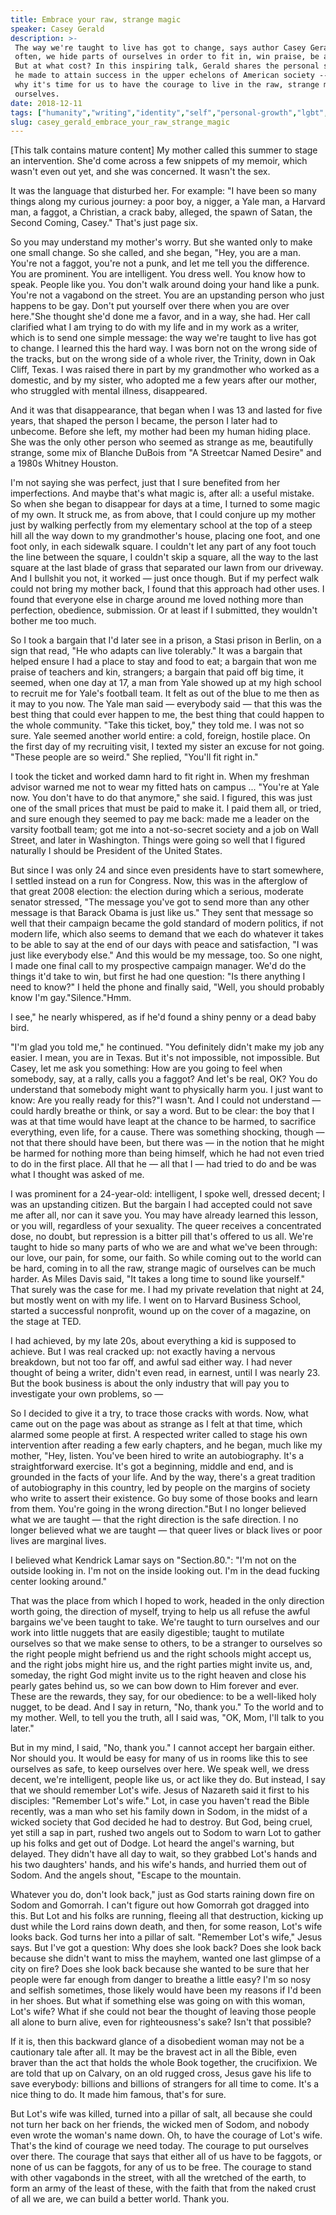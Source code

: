 ```yaml
---
title: Embrace your raw, strange magic
speaker: Casey Gerald
description: >-
 The way we're taught to live has got to change, says author Casey Gerald. Too
 often, we hide parts of ourselves in order to fit in, win praise, be accepted.
 But at what cost? In this inspiring talk, Gerald shares the personal sacrifices
 he made to attain success in the upper echelons of American society -- and shows
 why it's time for us to have the courage to live in the raw, strange magic of
 ourselves.
date: 2018-12-11
tags: ["humanity","writing","identity","self","personal-growth","lgbt","race","social-change","society"]
slug: casey_gerald_embrace_your_raw_strange_magic
---
```


[This talk contains mature content] My mother called this summer to stage an intervention.
She'd come across a few snippets of my memoir, which wasn't even out yet, and she was
concerned. It wasn't the sex.

It was the language that disturbed her. For example: "I have been so many things along my
curious journey: a poor boy, a nigger, a Yale man, a Harvard man, a faggot, a Christian, a
crack baby, alleged, the spawn of Satan, the Second Coming, Casey." That's just page
six.

So you may understand my mother's worry. But she wanted only to make one small change. So
she called, and she began, "Hey, you are a man. You're not a faggot, you're not a punk,
and let me tell you the difference. You are prominent. You are intelligent. You dress
well. You know how to speak. People like you. You don't walk around doing your hand like a
punk. You're not a vagabond on the street. You are an upstanding person who just happens
to be gay. Don't put yourself over there when you are over here."She thought she'd done me
a favor, and in a way, she had. Her call clarified what I am trying to do with my life and
in my work as a writer, which is to send one simple message: the way we're taught to live
has got to change. I learned this the hard way. I was born not on the wrong side of the
tracks, but on the wrong side of a whole river, the Trinity, down in Oak Cliff, Texas. I
was raised there in part by my grandmother who worked as a domestic, and by my sister, who
adopted me a few years after our mother, who struggled with mental illness,
disappeared.

And it was that disappearance, that began when I was 13 and lasted for five years, that
shaped the person I became, the person I later had to unbecome. Before she left, my mother
had been my human hiding place. She was the only other person who seemed as strange as me,
beautifully strange, some mix of Blanche DuBois from "A Streetcar Named Desire" and a
1980s Whitney Houston.

I'm not saying she was perfect, just that I sure benefited from her imperfections. And
maybe that's what magic is, after all: a useful mistake. So when she began to disappear
for days at a time, I turned to some magic of my own. It struck me, as from above, that I
could conjure up my mother just by walking perfectly from my elementary school at the top
of a steep hill all the way down to my grandmother's house, placing one foot, and one foot
only, in each sidewalk square. I couldn't let any part of any foot touch the line between
the square, I couldn't skip a square, all the way to the last square at the last blade of
grass that separated our lawn from our driveway. And I bullshit you not, it worked — just
once though. But if my perfect walk could not bring my mother back, I found that this
approach had other uses. I found that everyone else in charge around me loved nothing more
than perfection, obedience, submission. Or at least if I submitted, they wouldn't bother
me too much.

So I took a bargain that I'd later see in a prison, a Stasi prison in Berlin, on a sign
that read, "He who adapts can live tolerably." It was a bargain that helped ensure I had a
place to stay and food to eat; a bargain that won me praise of teachers and kin,
strangers; a bargain that paid off big time, it seemed, when one day at 17, a man from
Yale showed up at my high school to recruit me for Yale's football team. It felt as out of
the blue to me then as it may to you now. The Yale man said — everybody said — that this
was the best thing that could ever happen to me, the best thing that could happen to the
whole community. "Take this ticket, boy," they told me. I was not so sure. Yale seemed
another world entire: a cold, foreign, hostile place. On the first day of my recruiting
visit, I texted my sister an excuse for not going. "These people are so weird." She
replied, "You'll fit right in."

I took the ticket and worked damn hard to fit right in. When my freshman advisor warned me
not to wear my fitted hats on campus ... "You're at Yale now. You don't have to do that
anymore," she said. I figured, this was just one of the small prices that must be paid to
make it. I paid them all, or tried, and sure enough they seemed to pay me back: made me a
leader on the varsity football team; got me into a not-so-secret society and a job on Wall
Street, and later in Washington. Things were going so well that I figured naturally I
should be President of the United States.

But since I was only 24 and since even presidents have to start somewhere, I settled
instead on a run for Congress. Now, this was in the afterglow of that great 2008 election:
the election during which a serious, moderate senator stressed, "The message you've got to
send more than any other message is that Barack Obama is just like us." They sent that
message so well that their campaign became the gold standard of modern politics, if not
modern life, which also seems to demand that we each do whatever it takes to be able to
say at the end of our days with peace and satisfaction, "I was just like everybody else."
And this would be my message, too. So one night, I made one final call to my prospective
campaign manager. We'd do the things it'd take to win, but first he had one question: "Is
there anything I need to know?" I held the phone and finally said, "Well, you should
probably know I'm gay."Silence."Hmm.

I see," he nearly whispered, as if he'd found a shiny penny or a dead baby
bird.

"I'm glad you told me," he continued. "You definitely didn't make my job any easier. I
mean, you are in Texas. But it's not impossible, not impossible. But Casey, let me ask you
something: How are you going to feel when somebody, say, at a rally, calls you a faggot?
And let's be real, OK? You do understand that somebody might want to physically harm you.
I just want to know: Are you really ready for this?"I wasn't. And I could not understand —
could hardly breathe or think, or say a word. But to be clear: the boy that I was at that
time would have leapt at the chance to be harmed, to sacrifice everything, even life, for
a cause. There was something shocking, though — not that there should have been, but there
was — in the notion that he might be harmed for nothing more than being himself, which he
had not even tried to do in the first place. All that he — all that I — had tried to do
and be was what I thought was asked of me.

I was prominent for a 24-year-old: intelligent, I spoke well, dressed decent; I was an
upstanding citizen. But the bargain I had accepted could not save me after all, nor can it
save you. You may have already learned this lesson, or you will, regardless of your
sexuality. The queer receives a concentrated dose, no doubt, but repression is a bitter
pill that's offered to us all. We're taught to hide so many parts of who we are and what
we've been through: our love, our pain, for some, our faith. So while coming out to the
world can be hard, coming in to all the raw, strange magic of ourselves can be much
harder. As Miles Davis said, "It takes a long time to sound like yourself." That surely
was the case for me. I had my private revelation that night at 24, but mostly went on with
my life. I went on to Harvard Business School, started a successful nonprofit, wound up on
the cover of a magazine, on the stage at TED.

I had achieved, by my late 20s, about everything a kid is supposed to achieve. But I was
real cracked up: not exactly having a nervous breakdown, but not too far off, and awful
sad either way. I had never thought of being a writer, didn't even read, in earnest, until
I was nearly 23. But the book business is about the only industry that will pay you to
investigate your own problems, so —

So I decided to give it a try, to trace those cracks with words. Now, what came out on the
page was about as strange as I felt at that time, which alarmed some people at first. A
respected writer called to stage his own intervention after reading a few early chapters,
and he began, much like my mother, "Hey, listen. You've been hired to write an
autobiography. It's a straightforward exercise. It's got a beginning, middle and end, and
is grounded in the facts of your life. And by the way, there's a great tradition of
autobiography in this country, led by people on the margins of society who write to assert
their existence. Go buy some of those books and learn from them. You're going in the wrong
direction."But I no longer believed what we are taught — that the right direction is the
safe direction. I no longer believed what we are taught — that queer lives or black lives
or poor lives are marginal lives.

I believed what Kendrick Lamar says on "Section.80.": "I'm not on the outside looking in.
I'm not on the inside looking out. I'm in the dead fucking center looking
around."

That was the place from which I hoped to work, headed in the only direction worth going,
the direction of myself, trying to help us all refuse the awful bargains we've been taught
to take. We're taught to turn ourselves and our work into little nuggets that are easily
digestible; taught to mutilate ourselves so that we make sense to others, to be a stranger
to ourselves so the right people might befriend us and the right schools might accept us,
and the right jobs might hire us, and the right parties might invite us, and, someday, the
right God might invite us to the right heaven and close his pearly gates behind us, so we
can bow down to Him forever and ever. These are the rewards, they say, for our obedience:
to be a well-liked holy nugget, to be dead. And I say in return, "No, thank you." To the
world and to my mother. Well, to tell you the truth, all I said was, "OK, Mom, I'll talk
to you later."

But in my mind, I said, "No, thank you." I cannot accept her bargain either. Nor should
you. It would be easy for many of us in rooms like this to see ourselves as safe, to keep
ourselves over here. We speak well, we dress decent, we're intelligent, people like us, or
act like they do. But instead, I say that we should remember Lot's wife. Jesus of Nazareth
said it first to his disciples: "Remember Lot's wife." Lot, in case you haven't read the
Bible recently, was a man who set his family down in Sodom, in the midst of a wicked
society that God decided he had to destroy. But God, being cruel, yet still a sap in part,
rushed two angels out to Sodom to warn Lot to gather up his folks and get out of Dodge.
Lot heard the angel's warning, but delayed. They didn't have all day to wait, so they
grabbed Lot's hands and his two daughters' hands, and his wife's hands, and hurried them
out of Sodom. And the angels shout, "Escape to the mountain.

Whatever you do, don't look back," just as God starts raining down fire on Sodom and
Gomorrah. I can't figure out how Gomorrah got dragged into this. But Lot and his folks are
running, fleeing all that destruction, kicking up dust while the Lord rains down death,
and then, for some reason, Lot's wife looks back. God turns her into a pillar of salt.
"Remember Lot's wife," Jesus says. But I've got a question: Why does she look back? Does
she look back because she didn't want to miss the mayhem, wanted one last glimpse of a
city on fire? Does she look back because she wanted to be sure that her people were far
enough from danger to breathe a little easy? I'm so nosy and selfish sometimes, those
likely would have been my reasons if I'd been in her shoes. But what if something else was
going on with this woman, Lot's wife? What if she could not bear the thought of leaving
those people all alone to burn alive, even for righteousness's sake? Isn't that
possible?

If it is, then this backward glance of a disobedient woman may not be a cautionary tale
after all. It may be the bravest act in all the Bible, even braver than the act that holds
the whole Book together, the crucifixion. We are told that up on Calvary, on an old rugged
cross, Jesus gave his life to save everybody: billions and billions of strangers for all
time to come. It's a nice thing to do. It made him famous, that's for sure.

But Lot's wife was killed, turned into a pillar of salt, all because she could not turn
her back on her friends, the wicked men of Sodom, and nobody even wrote the woman's name
down. Oh, to have the courage of Lot's wife. That's the kind of courage we need today. The
courage to put ourselves over there. The courage that says that either all of us have to
be faggots, or none of us can be faggots, for any of us to be free. The courage to stand
with other vagabonds in the street, with all the wretched of the earth, to form an army of
the least of these, with the faith that from the naked crust of all we are, we can build a
better world. Thank you.

<!--
ad_duration=3.33
comment_count=35
event="TED Salon: Belonging"
external_start_time=0
has_talk_citation=0
intro_duration=11.82
is_subtitle_required="False"
is_talk_featured="True"
language="en"
language_swap="False"
native_language="en"
number_of_related_talks=6
number_of_speakers=1
number_of_subtitled_videos=15
number_of_tags=9
number_of_talk_download_languages=15
number_of_talk_more_resources=2
number_of_talk_recommendations=0
number_of_talks_take_actions=0
post_ad_duration=0.83
published_timestamp="2019-01-17 15:46:04"
recording_date="2018-12-11"
speaker_description="Writer"
speaker_is_published=1
speaker_name="Casey Gerald"
talk_name="Embrace your raw, strange magic"
talks_tags=["humanity","writing","identity","self","personal-growth","lgbt","race","social-change","society"]
talks_take_action=[]
url_audio="https://download.ted.com/talks/CaseyGerald_2018S.mp3?apikey=acme-roadrunner"
url_photo_speaker="https://pe.tedcdn.com/images/ted/de1be9adf2baaa5ed82ba9fe27a0c53001b18629_254x191.jpg"
url_photo_talk="https://s3.amazonaws.com/talkstar-photos/uploads/15ee49d2-430d-4281-88b4-570c592fd72e/CaseyGerald_2018S-embed.jpg"
url_webpage="https://www.ted.com/talks/casey_gerald_embrace_your_raw_strange_magic"
video_type_name="TED Stage Talk"
-->